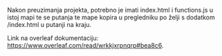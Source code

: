Nakon preuzimanja projekta, potrebno je imati index.html i functions.js u istoj mapi te se putanja te mape kopira u pregledniku po želji s dodatkom /index.html u putanji na kraju.

Link na overleaf dokumentaciju: https://www.overleaf.com/read/wrkkjxrpnqrp#bea8c6.